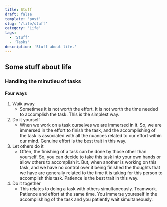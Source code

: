 ```yaml
---
title: Stuff
draft: false
template: 'post'
slug: '/life/stuff'
category: 'Life'
tags:
  - 'Stuff'
  - 'Tasks'
description: 'Stuff about life.'
---
```


## Some stuff about life

### Handling the minutieu of tasks

#### Four ways

1. Walk away
   - Sometimes it is not worth the effort. It is not worth the time needed to accomplish the task. This is the simplest way.
2. Do it yourself
   - When we work on a task ourselves we are immersed in it. So, we are immersed in the effort to finish the task, and the accomplishing of the task is associated with all the nuances related to our effort within our mind. Genuine effort is the best trait in this way.
3. Let others do it
   - Often, the finishing of a task can be done by those other than yourself. So, you can decide to take this task into your own hands or allow others to accomplish it. But, when another is working on this task, and we have no control over it being finished the thoughts that we have are generally related to the time it is taking for this person to accomplish this task. Patience is the best trait in this way.
4. Do it together
   - This relates to doing a task with others simultaneously. Teamwork. Patience and effort at the same time. You immerse youreself in the accomplishing of the task and you patiently wait simultaneously.
